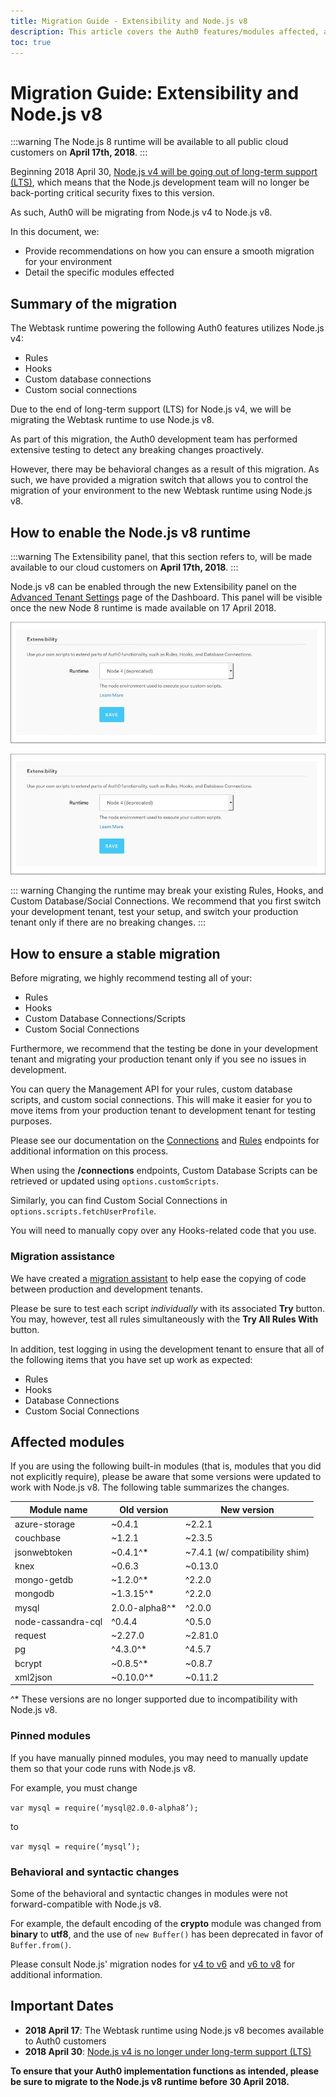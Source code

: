```yaml
---
title: Migration Guide - Extensibility and Node.js v8
description: This article covers the Auth0 features/modules affected, as well as our recommendations to ensure a smooth migration process.
toc: true
---
```

# Migration Guide: Extensibility and Node.js v8

:::warning
The Node.js 8 runtime will be available to all public cloud customers on **April 17th, 2018**.
:::

Beginning 2018 April 30, [Node.js v4 will be going out of long-term support (LTS)](https://github.com/nodejs/Release#release-schedule), which means that the Node.js development team will no longer be back-porting critical security fixes to this version.

As such, Auth0 will be migrating from Node.js v4 to Node.js v8.

In this document, we:

* Provide recommendations on how you can ensure a smooth migration for your environment
* Detail the specific modules effected

## Summary of the migration

The Webtask runtime powering the following Auth0 features utilizes Node.js v4:

* Rules
* Hooks
* Custom database connections
* Custom social connections

Due to the end of long-term support (LTS) for Node.js v4, we will be migrating the Webtask runtime to use Node.js v8.

As part of this migration, the Auth0 development team has performed extensive testing to detect any breaking changes proactively.

However, there may be behavioral changes as a result of this migration. As such, we have provided a migration switch that allows you to control the migration of your environment to the new Webtask runtime using Node.js v8.

## How to enable the Node.js v8 runtime

:::warning
The Extensibility panel, that this section refers to, will be made available to our cloud customers on **April 17th, 2018**.
:::

Node.js v8 can be enabled through the new Extensibility panel on the [Advanced Tenant Settings](${manage_url}/#/tenant/advanced) page of the Dashboard. This panel will be visible once the new Node 8 runtime is made available on 17 April 2018.

![Runtime toggle](/media/articles/migrations/node-runtime1.png)

![Runtime toggle options](/media/articles/migrations/node-runtime1.png)

::: warning
Changing the runtime may break your existing Rules, Hooks, and Custom Database/Social Connections. We recommend that you first switch your development tenant, test your setup, and switch your production tenant only if there are no breaking changes.
:::

## How to ensure a stable migration

Before migrating, we highly recommend testing all of your:

* Rules
* Hooks
* Custom Database Connections/Scripts
* Custom Social Connections

Furthermore, we recommend that the testing be done in your development tenant and migrating your production tenant only if you see no issues in development. 

You can query the Management API for your rules, custom database scripts, and custom social connections. This will make it easier for you to move items from your production tenant to development tenant for testing purposes.

Please see our documentation on the [Connections](/api/management/v2#!/Connections) and [Rules](/api/management/v2#!/Rules/get_rules) endpoints for additional information on this process.

When using the **/connections** endpoints, Custom Database Scripts can be retrieved or updated using `options.customScripts`.

Similarly, you can find Custom Social Connections in `options.scripts.fetchUserProfile`.

You will need to manually copy over any Hooks-related code that you use.

### Migration assistance

We have created a [migration assistant](https://github.com/auth0/webtask-migration-assistant) to help ease the copying of code between production and development tenants.

Please be sure to test each script *individually* with its associated **Try** button. You may, however, test all rules simultaneously with the **Try All Rules With** button.

In addition, test logging in using the development tenant to ensure that all of the following items that you have set up work as expected:

* Rules
* Hooks
* Database Connections
* Custom Social Connections

## Affected modules

If you are using the following built-in modules (that is, modules that you did not explicitly require), please be aware that some versions were updated to work with Node.js v8. The following table summarizes the changes.

| Module name | Old version | New version |
| - | - | - |
| azure-storage | ~0.4.1 | ~2.2.1 |
| couchbase | ~1.2.1 | ~2.3.5 |
| jsonwebtoken | ~0.4.1^* | ~7.4.1 (w/ compatibility shim) |
| knex | ~0.6.3 | ~0.13.0 |
| mongo-getdb | ~1.2.0^* | ^2.2.0 |
| mongodb | ~1.3.15^* | ^2.2.0 |
| mysql | 2.0.0-alpha8^* | ^2.0.0 |
| node-cassandra-cql | ^0.4.4 | ^0.5.0 |
| request | ~2.27.0 | ~2.81.0 |
| pg | ^4.3.0^* | ^4.5.7 |
| bcrypt | ~0.8.5^* | ~0.8.7 |
| xml2json | ~0.10.0^* | ~0.11.2 |

^* These versions are no longer supported due to incompatibility with Node.js v8.

### Pinned modules

If you have manually pinned modules, you may need to manually update them so that your code runs with Node.js v8.

For example, you must change

`var mysql = require(‘mysql@2.0.0-alpha8’);`

to

`var mysql = require(‘mysql’);`

### Behavioral and syntactic changes

Some of the behavioral and syntactic changes in modules were not forward-compatible with Node.js v8.

For example, the default encoding of the **crypto** module was changed from **binary** to **utf8**, and the use of `new Buffer()` has been deprecated in favor of `Buffer.from()`.

Please consult Node.js' migration nodes for [v4 to v6](https://github.com/nodejs/node/wiki/Breaking-changes-between-v4-LTS-and-v6-LTS) and [v6 to v8](https://github.com/nodejs/node/wiki/Breaking-changes-between-v6-LTS-and-v8-LTS) for additional information.

## Important Dates

* **2018 April 17**: The Webtask runtime using Node.js v8 becomes available to Auth0 customers
* **2018 April 30**: [Node.js v4 is no longer under long-term support (LTS)](https://github.com/nodejs/Release#release-schedule)

**To ensure that your Auth0 implementation functions as intended, please be sure to migrate to the Node.js v8 runtime before 30 April 2018.**
